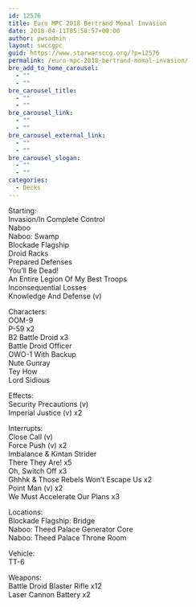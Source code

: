 ```yaml
---
id: 12576
title: Euro MPC 2018 Bertrand Momal Invasion
date: 2018-04-11T05:58:57+00:00
author: pwsadmin
layout: swccgpc
guid: https://www.starwarsccg.org/?p=12576
permalink: /euro-mpc-2018-bertrand-momal-invasion/
bre_add_to_home_carousel:
  - ""
  - ""
bre_carousel_title:
  - ""
  - ""
bre_carousel_link:
  - ""
  - ""
bre_carousel_external_link:
  - ""
  - ""
bre_carousel_slogan:
  - ""
  - ""
categories:
  - Decks
---
```

Starting:  
Invasion/In Complete Control  
Naboo  
Naboo: Swamp  
Blockade Flagship  
Droid Racks  
Prepared Defenses  
You’ll Be Dead!  
An Entire Legion Of My Best Troops  
Inconsequential Losses  
Knowledge And Defense (v)

Characters:  
OOM-9  
P-59 x2  
B2 Battle Droid x3  
Battle Droid Officer  
OWO-1 With Backup  
Nute Gunray  
Tey How  
Lord Sidious

Effects:  
Security Precautions (v)  
Imperial Justice (v) x2

Interrupts:  
Close Call (v)  
Force Push (v) x2  
Imbalance & Kintan Strider  
There They Are! x5  
Oh, Switch Off x3  
Ghhhk & Those Rebels Won’t Escape Us x2  
Point Man (v) x2  
We Must Accelerate Our Plans x3

Locations:  
Blockade Flagship: Bridge  
Naboo: Theed Palace Generator Core  
Naboo: Theed Palace Throne Room

Vehicle:  
TT-6

Weapons:  
Battle Droid Blaster Rifle x12  
Laser Cannon Battery x2